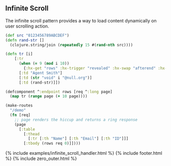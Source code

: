 ## Infinite Scroll

The infinite scroll pattern provides a way to load content dynamically on user scrolling action.

```clojure
(def src "0123456789ABCDEF")
(defn rand-str []
  (clojure.string/join (repeatedly 15 #(rand-nth src))))

(defn tr [i]
    [:tr
      (when (= 9 (mod i 10))
        {:hx-get "rows" :hx-trigger "revealed" :hx-swap "afterend" :hx-vals {:page (inc i)}})
      [:td "Agent Smith"]
      [:td (str "void" i "@null.org")]
      [:td (rand-str)]])

(defcomponent ^:endpoint rows [req ^:long page]
  (map tr (range page (+ 10 page))))

(make-routes
  "/demo"
  (fn [req]
    ;; page renders the hiccup and returns a ring response
    (page
      [:table
        [:thead
          [:tr [:th "Name"] [:th "Email"] [:th "ID"]]]
        [:tbody (rows req 0)]])))
```

{% include examples/infinite_scroll_handler.html %}
{% include footer.html %}
{% include zero_outer.html %}
